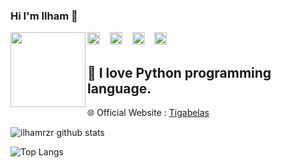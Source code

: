 ### Hi I'm Ilham 👋

<img src="https://avatars2.githubusercontent.com/u/57558817?s=460&u=a04eb3efdc150a54c76aa9368c3cee157ae55923&v=4" width="120" height="120" align="left">


<a href="https://www.facebook.com/rizzari13/" target="_blank"><img src="https://www.flaticon.com/svg/static/icons/svg/733/733547.svg" alt="Facebook" width="20" height="20"></a>      &nbsp;&nbsp;
<a href="https://instagram.com/tigabelas_sec" target="_blank"><img src="https://www.flaticon.com/svg/static/icons/svg/1409/1409946.svg" alt="Instagram" width="20" height="20"></a>
&nbsp;&nbsp; 
<a href="https://twitter.com/tigabelassec" target="_blank"><img src="https://www.flaticon.com/svg/static/icons/svg/124/124021.svg" alt="Twitter" width="20" height="20"></a>
&nbsp;&nbsp;
<a href="mailto:ilhamqs@gmail.com" target="_blank"><img src="https://www.flaticon.com/svg/static/icons/svg/732/732200.svg" alt="E-Mail" width="20" height="20"></a>

🐍 I love Python programming language.
-
🌐 Official Website : [Tigabelas](https://www.tigabelassec.my.id/)

![ilhamrzr github stats](https://github-readme-stats.vercel.app/api?username=ilhamrzr&show_icons=true&theme=tokyonight)

![Top Langs](https://github-readme-stats.vercel.app/api/top-langs/?username=ilhamrzr&layout=compact&theme=onedark)

<!--
**ilhamrzr/ilhamrzr** is a ✨ _special_ ✨ repository because its `README.md` (this file) appears on your GitHub profile.

Here are some ideas to get you started:

- 🔭 I’m currently working on ...
- 🌱 I’m currently learning Python
- 👯 I’m looking to collaborate on ...
- 🤔 I’m looking for help with ...
- 💬 Ask me about ...
- 📫 How to reach me: ...
- 😄 Pronouns: ...
- ⚡ Fun fact: ...
-->
